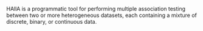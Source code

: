 HAllA is a programmatic tool for performing multiple association testing between two or more heterogeneous datasets, each containing a mixture of discrete, binary, or continuous data.